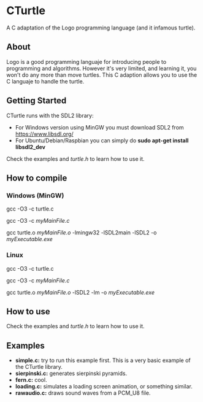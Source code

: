 # CTurtle

A C adaptation of the Logo programming language (and it infamous turtle).

## About

Logo is a good programming languaje for introducing people to programming and algorithms. However it's very limited, and learning it, you won't do any more than move turtles.
This C adaption allows you to use the C languaje to handle the turtle.

## Getting Started

CTurtle runs with the SDL2 library:

 * For Windows version using MinGW you must download SDL2 from https://www.libsdl.org/
 * For Ubuntu/Debian/Raspbian you can simply do **sudo apt-get install libsdl2_dev**

Check the examples and *turtle.h* to learn how to use it.

## How to compile

### Windows (MinGW)

gcc -O3 -c turtle.c

gcc -O3 -c *myMainFile.c*

gcc turtle.o *myMainFile.o* -lmingw32 -lSDL2main -lSDL2 -o *myExecutable.exe*

### Linux

gcc -O3 -c turtle.c

gcc -O3 -c *myMainFile.c*

gcc turtle.o *myMainFile.o* -lSDL2 -lm -o *myExecutable.exe*

## How to use

Check the examples and *turtle.h* to learn how to use it.

## Examples

 * **simple.c:** try to run this example first. This is a very basic example of the CTurtle library.
 * **sierpinski.c:** generates sierpinski pyramids.
 * **fern.c:** cool.
 * **loading.c:** simulates a loading screen animation, or something similar.
 * **rawaudio.c:** draws sound waves from a PCM_U8 file.
